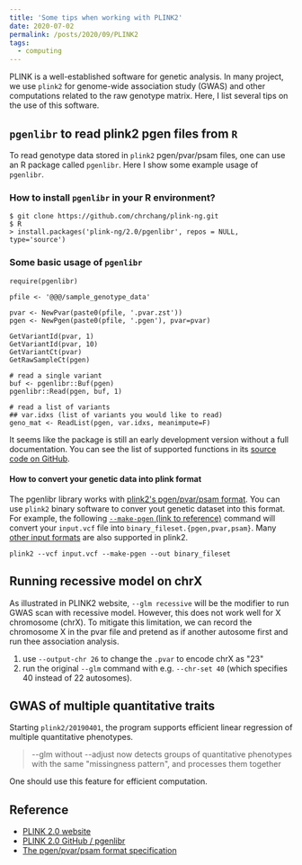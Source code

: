 ```yaml
---
title: 'Some tips when working with PLINK2'
date: 2020-07-02
permalink: /posts/2020/09/PLINK2
tags:
  - computing
---
```


PLINK is a well-established software for genetic analysis. In many project, we use `plink2` for genome-wide association study (GWAS) and other computations related to the raw genotype matrix. Here, I list several tips on the use of this software.

## `pgenlibr` to read plink2 pgen files from `R`

To read genotype data stored in `plink2` pgen/pvar/psam files, one can use an R package called `pgenlibr`. Here I show some example usage of `pgenlibr`.

### How to install `pgenlibr` in your R environment?

```{bash}
$ git clone https://github.com/chrchang/plink-ng.git
$ R
> install.packages('plink-ng/2.0/pgenlibr', repos = NULL, type='source')
```

### Some basic usage of `pgenlibr`

```{R}
require(pgenlibr)

pfile <- '@@@/sample_genotype_data'

pvar <- NewPvar(paste0(pfile, '.pvar.zst'))
pgen <- NewPgen(paste0(pfile, '.pgen'), pvar=pvar)

GetVariantId(pvar, 1)
GetVariantId(pvar, 10)
GetVariantCt(pvar)
GetRawSampleCt(pgen)

# read a single variant
buf <- pgenlibr::Buf(pgen)
pgenlibr::Read(pgen, buf, 1)

# read a list of variants
## var.idxs (list of variants you would like to read)
geno_mat <- ReadList(pgen, var.idxs, meanimpute=F)
```

It seems like the package is still an early development version without a full documentation.
You can see the list of supported functions in its [source code on GitHub](https://github.com/chrchang/plink-ng/blob/master/2.0/pgenlibr/R/RcppExports.R).

#### How to convert your genetic data into plink format

The pgenlibr library works with [plink2's pgen/pvar/psam format](https://github.com/chrchang/plink-ng/blob/master/pgen_spec/pgen_spec.pdf).
You can use `plink2` binary software to conver yout genetic dataset into this format. For example, the following [`--make-pgen` (link to reference)](https://www.cog-genomics.org/plink/2.0/data#make_pgen) command will convert your `input.vcf` file into `binary_fileset.{pgen,pvar,psam}`. Many [other input formats](https://www.cog-genomics.org/plink/2.0/input) are also supported in plink2.

```{bash}
plink2 --vcf input.vcf --make-pgen --out binary_fileset
```

## Running recessive model on chrX

As illustrated in PLINK2 website, `--glm recessive` will be the modifier to run GWAS scan with recessive model. However, this does not work well for X chromosome (chrX). To mitigate this limitation, we can record the chromosome X in the pvar file and pretend as if another autosome first and run thee association analysis.

1. use `--output-chr 26` to change the `.pvar` to encode chrX as "23"
2. run the original `--glm` command with e.g. `--chr-set 40` (which specifies 40 instead of 22 autosomes).

## GWAS of multiple quantitative traits

Starting `plink2/20190401`, the program supports efficient linear regression of multiple quantitative phenotypes.

> --glm without --adjust now detects groups of quantitative phenotypes with the same "missingness pattern", and processes them together

One should use this feature for efficient computation.

## Reference

- [PLINK 2.0 website](https://www.cog-genomics.org/plink/2.0/)
- [PLINK 2.0 GitHub / pgenlibr](https://github.com/chrchang/plink-ng/tree/master/2.0/pgenlibr)
- [The pgen/pvar/psam format specification](https://github.com/chrchang/plink-ng/blob/master/pgen_spec/pgen_spec.pdf)

